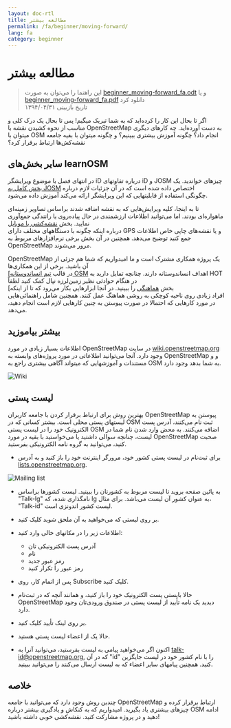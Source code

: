 ```yaml
---
layout: doc-rtl
title: مطالعه بیشتر
permalink: /fa/beginner/moving-forward/
lang: fa
category: beginner
---
```


مطالعه بیشتر
===============

> این راهنما را می‌توان به صورت [beginner_moving-forward_fa.odt](/files/beginner_moving-forward_fa.odt) و یا [beginner_moving-forward_fa.pdf](/files/beginner_moving-forward_fa.pdf) دانلود کرد  
تاریخ بازبینی ۱۳۹۴/۰۴/۳۱  

اگر تا بحال این کار را کرده‌اید که به شما تبریک میگیم! پس تا بحال 
یک درک کلی و مناسب از نحوه کشیدن نقشه با OpenStreetMap به دست آورده‌اید. چه کارهای دیگری 
میتوان با OSM انجام داد؟ چگونه آموزش بیشتری ببینیم؟ و چگونه میتوان با بقیه 
جامعه نقشه‌کش‌ها ارتباط برقرار کرد؟

سایر بخش‌های learnOSM
---------------------------

در انتهای فصل با موضوع ویرایشگر iD درباره تفاوتهای iD و JOSM چیزهای خواندید. 
یک [بخش کامل به JOSM](/fa/josm/) اختصاص داده شده است که در آن جزئیات لازم درباره  
چگونگی استفاده از قابلیتهایی که این ویرایشگر ارائه می‌کند آموزش داده می‌شود.

 تا به اینجا، کلیه ویرایش‌هایی که به نقشه اضافه شدند براساس تصاویر زمینه‌ای ماهواره‌ای بودند. اما می‌توانید اطلاعات ارزشمندی 
در حال پیاده‌روی یا رانندگی جمع‌آوری نمایید. بخش [نقشه‌کشی با موبایل](/fa/mobile-mapping/)  
درباره اینکه چگونه با دستگاههای مختلف دارای GPS و یا نقشه‌های چاپی خاص اطلاعات جمع کنید توضیح می‌دهد.
همچنین در آن بخش برخی نرم‌افزارهای مربوط به OpenStreetMap مرور می‌شوند.

OpenStreetMap یک پروژه همکاری مشترک است و ما امیدواریم که شما هم جزئی از آن باشید. برخی از این همکاری‌ها  
[در قالب [تیم انساندوستانه OSM](http://hotosm.org) اهداف انساندوستانه دارند. 
چنانچه تمایل دارید به HOT در هنگام حوادثی نظیر زمین‌لرزه نپال کمک کنید لطفاً  
[بخش [هماهنگی](/fa/coordination/) را ببینید. در آنجا ابزارهایی بکار می‌رود که تا از اینکه  
افراد زیادی روی ناحیه کوچکی به روشی هماهنگ عمل کنند. همچنین شامل راهنمائی‌هایی در مورد کارهایی که احتمالا در 
صورت پیوستن به چنین کارهایی لازم است انجام دهید، می‌دهد.


بیشتر بیاموزید
----------

اطلاعات بسیار زیادی در مورد OpenStreetMap در سایت 
[wiki.openstreetmap.org](http://wiki.openstreetmap.org/) وجود دارد. آنجا می‌توانید
اطلاعاتی در مورد پروژه‌های وابسته به OpenStreetMap و
و مستندات و آموزشهایی که میتواند آگاهی بیشتری راجع به OSM به شما بدهد وجود دارد.

![Wiki][]

<!-- also more info on this site once it is prepared -->

لیست پستی
------------

بهترین روش برای ارتباط برقرار کردن با جامعه کاربران OpenStreetMap 
پیوستن به لیستهای پستی محلی است. بیشتر کسانی که در OSM ثبت نام می‌کنند، آدرس پست الکترونیک 
خود را در لیست پستی OSM اضافه می‌کنند. به محض وارد شدن نام شما در لیست، چنانچه 
سوالی داشتید یا می‌خواستید با بقیه در مورد OpenStreetMap صحبت کنید، می‌توانید به گروه 
نامه الکترونیکی بفرستید.

- برای ثبت‌نام در لیست پستی کشور خود، مرورگر اینترنت خود را 
    باز کنید و به آدرس 
    [lists.openstreetmap.org](http://lists.openstreetmap.org/).

![Mailing list][]

- به پائین صفحه بروید تا لیست مربوط به کشورتان را ببینید.
    لیست کشورها براساس "Talk-lg" نامگذاری شده، که lg به عنوان 
    کشور آن لیست می‌باشد. برای مثال، "Talk-id" لیست کشور 
    اندونزی است.
- بر روی لیستی که می‌خواهید به آن ملحق شوید کلیک کنید.
- اطلاعات زیر را در مکانهای خالی وارد کنید:

     - آدرس پست الکترونیکی تان
    - نام
    - رمز عبور جدید
    - رمز عبور را تکرار کنید

- پس از اتمام کار، روی Subscribe کلیک کنید.
- حالا بایستی پست الکترونیک خود را باز کنید، و همانند آنچه که در ثبت‌نام 
    OpenStreetMap دیدید یک نامه تأیید از لیست پستی در
    صندوق ورودی‌تان وجود دارد.
- بر روی لینک تأیید کلیک کنید.
- حالا یک از اعضاء لیست پستی هستید.
- اکنون اگر می‌خواهید پیامی به لیست بفرستید، می‌توانید آنرا به 
    [talk-id@openstreetmap.org](mailto:talk-id@openstreetmap.org),
    که در آن "id" را با نام کشور خود در لیست جایگزین کنید. همچنین پیامهای 
    سایر اعضاء که به لیست ارسال می‌کنند را می‌توانید ببینید.

<!-- این قسمت شاید بعداً بیشتر گسترش پیدا می‌کند
MapOSMatic
----------

یکی از این پروژه‌ها، پروژه‌ای به نام MapOSMatic است که می‌توانید از طریق مرورگر به آدرس 
[maposmatic.org](http://www.maposmatic.org/) به آن دسترسی پیدا کنید. این پروژه 
ابزار ساده‌ای برای چاپ محدوده انتخابی از نقشه است. این پروژه 
به طور خودکار نقشه را به همراه شبکه‌ای از خط‌وط بر روی آن و 
ایندکسی از مکانهایی که در آن نقشه وجود دارد، ایجاد می‌کند.

![MapOSMatic][]
-->


خلاصه
-------

چندین روش وجود دارد که می‌توانید با 
جامعه OpenStreetMap ارتباط برقرار کرده و چیزهای بیشتری یاد بگیرید. امیدواریم که به 
کنکاش و یادگیری بیشتر درباره OSM ادامه دهید و در پروژه مشارکت کنید.
نقشه‌کشی خوبی داشته باشید!


[MapOSMatic]: /images/beginner/maposmatic-homepage.png
[Wiki]: /images/beginner/osm-wiki.png
[Mailing list]: /images/beginner/osm-mailing-lists.png
